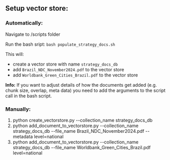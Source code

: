 ## Setup vector store:

### Automatically:

Navigate to /scripts folder

Run the bash sript:
`bash populate_strategy_docs.sh`

This will:

- create a vector store with name `strategy_docs_db`
- add `Brazil_NDC_November2024.pdf` to the vector store
- add `Worldbank_Green_Cities_Brazil.pdf` to the vector store

**Info:** If you want to adjust details of how the documents get added (e.g. chunk size, overlap, meta data) you need to add the arguments to the script call in the bash script.

### Manually:

1. python create_vectorstore.py --collection_name strategy_docs_db
2. python add_document_to_vectorstore.py --collection_name strategy_docs_db --file_name Brazil_NDC_November2024.pdf --metadata level=national
3. python add_document_to_vectorstore.py --collection_name strategy_docs_db --file_name Worldbank_Green_Cities_Brazil.pdf level=national
